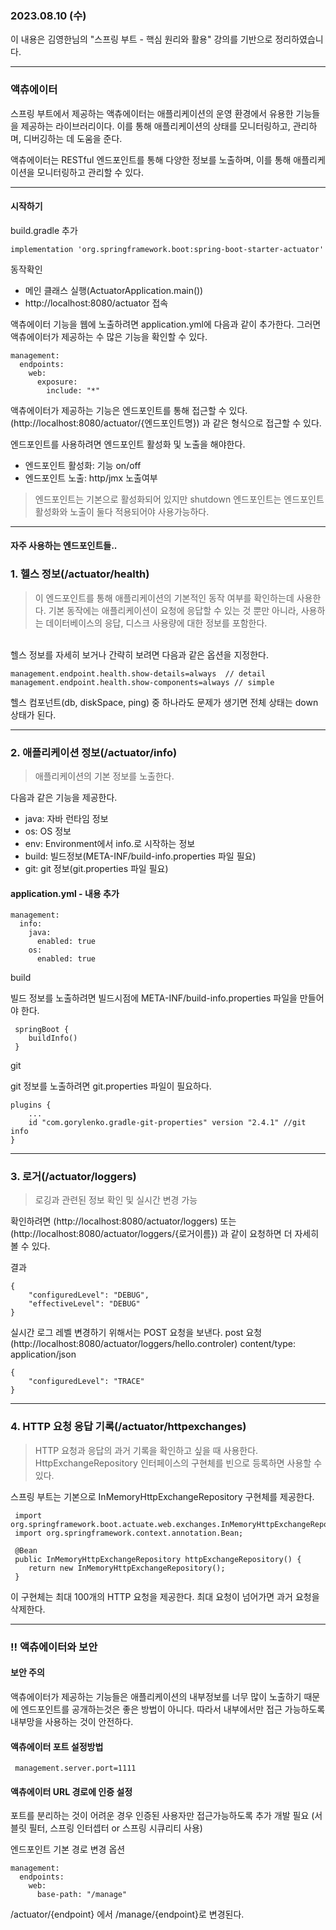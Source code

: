 ### 2023.08.10 (수)

이 내용은 김영한님의 "스프링 부트 - 핵심 원리와 활용" 강의를 기반으로 정리하였습니다.

----

### 액츄에이터

스프링 부트에서 제공하는 액츄에이터는 애플리케이션의 운영 환경에서 유용한 기능들을 제공하는 라이브러리이다.
이를 통해 애플리케이션의 상태를 모니터링하고, 관리하며, 디버깅하는 데 도움을 준다.

액츄에이터는 RESTful 엔드포인트를 통해 다양한 정보를 노출하며, 이를 통해 애플리케이션을 모니터링하고 관리할 수 있다.

----

#### 시작하기

build.gradle 추가

```
implementation 'org.springframework.boot:spring-boot-starter-actuator' 
```

동작확인

- 메인 클래스 실행(ActuatorApplication.main())
- http://localhost:8080/actuator 접속

액츄에이터 기능을 웹에 노출하려면 application.yml에 다음과 같이 추가한다. 그러면 액츄에이터가 제공하는 수 많은 기능을 확인할 수 있다.

```
management:
  endpoints:
    web:
      exposure:
        include: "*"
```

액츄에이터가 제공하는 기능은 엔드포인트를 통해 접근할 수 있다.
(http://localhost:8080/actuator/{엔드포인트명})
과 같은 형식으로 접근할 수 있다.

엔드포인트를 사용하려면 엔드포인트 활성화 및 노출을 해야한다.
- 엔드포인트 활성화: 기능 on/off
- 엔드포인트 노출: http/jmx 노출여부

>엔드포인트는 기본으로 활성화되어 있지만 shutdown 엔드포인트는 엔드포인트 활성화와 노출이 둘다 적용되어야 사용가능하다.

---
#### 자주 사용하는 엔드포인트들..

### 1. 헬스 정보(/actuator/health)
> 이 엔드포인트를 통해 애플리케이션의 기본적인 동작 여부를 확인하는데 사용한다.
기본 동작에는 애플리케이션이 요청에 응답할 수 있는 것 뿐만 아니라, 사용하는 데이터베이스의 응답, 디스크 사용량에 대한 정보를 포함한다.

\
헬스 정보를 자세히 보거나 간략히 보려면 다음과 같은 옵션을 지정한다.
```
management.endpoint.health.show-details=always  // detail
management.endpoint.health.show-components=always // simple
```
헬스 컴포넌트(db, diskSpace, ping) 중 하나라도 문제가 생기면 전체 상태는 down 상태가 된다.

*****

### 2. 애플리케이션 정보(/actuator/info)
>  애플리케이션의 기본 정보를 노출한다.

다음과 같은 기능을 제공한다.
 - java: 자바 런타임 정보
 - os: OS 정보
 - env: Environment에서 info.로 시작하는 정보
 - build: 빌드정보(META-INF/build-info.properties 파일 필요)
 - git: git 정보(git.properties 파일 필요)


####  application.yml - 내용 추가
```
management:
  info:
    java:
      enabled: true
    os:
      enabled: true
```

build

빌드 정보를 노출하려면 빌드시점에 META-INF/build-info.properties 파일을 만들어야 한다.
```
 springBoot {
    buildInfo()
 }
```

git

git 정보를 노출하려면 git.properties 파일이 필요하다.

```
plugins {
    ...
    id "com.gorylenko.gradle-git-properties" version "2.4.1" //git info
}
```
*****
### 3. 로거(/actuator/loggers)
> 로깅과 관련된 정보 확인 및 실시간 변경 가능

확인하려면 
(http://localhost:8080/actuator/loggers) 또는
(http://localhost:8080/actuator/loggers/{로거이름}) 과 같이 요청하면 더 자세히 볼 수 있다.

결과
```
{
    "configuredLevel": "DEBUG",
    "effectiveLevel": "DEBUG"
}
```

실시간 로그 레벨 변경하기 위해서는 POST 요청을 보낸다.
post 요청 (http://localhost:8080/actuator/loggers/hello.controler)
content/type: application/json
```
{
    "configuredLevel": "TRACE"
}
```
---
### 4. HTTP 요청 응답 기록(/actuator/httpexchanges)
> HTTP 요청과 응답의 과거 기록을 확인하고 싶을 때 사용한다. HttpExchangeRepository 인터페이스의 구현체를 빈으로
> 등록하면 사용할 수 있다.

스프링 부트는 기본으로 InMemoryHttpExchangeRepository 구현체를 제공한다.

``` 
 import org.springframework.boot.actuate.web.exchanges.InMemoryHttpExchangeRepository;
 import org.springframework.context.annotation.Bean;

 @Bean
 public InMemoryHttpExchangeRepository httpExchangeRepository() {
    return new InMemoryHttpExchangeRepository();
 }
```
이 구현체는 최대 100개의 HTTP 요청을 제공한다. 최대 요청이 넘어가면 과거 요청을 삭제한다.

---

### !! 액츄에이터와 보안

#### 보안 주의
액츄에이터가 제공하는 기능들은 애플리케이션의 내부정보를 너무 많이 노출하기 때문에 엔드포인트를 공개하는것은
좋은 방법이 아니다.
따라서 내부에서만 접근 가능하도록 내부망을 사용하는 것이 안전하다.

#### 액츄에이터 포트 설정방법
```
 management.server.port=1111
```
#### 액츄에이터 URL 경로에 인증 설정
포트를 분리하는 것이 어려운 경우 인증된 사용자만 접근가능하도록 추가 개발 필요
(서블릿 필터, 스프링 인터셉터 or 스프링 시큐리티 사용)


엔드포인트 기본 경로 변경 옵션
```
management:
  endpoints:
    web:
      base-path: "/manage"
```
/actuator/{endpoint} 에서 /manage/{endpoint}로 변경된다.